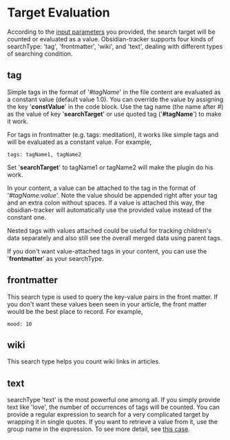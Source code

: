 # Target Evaluation

According to the [input parameters](https://github.com/pyrochlore/obsidian-tracker/blob/master/docs/InputParameters.md) you provided, the search target will be counted or evaluated as a value. Obsidian-tracker supports four kinds of searchType: 'tag', 'frontmatter', 'wiki', and 'text', dealing with different types of searching condition.

## tag

Simple tags in the format of '*#tagName*' in the file content are evaluated as a constant value (default value 1.0). You can override the value by assigning the key '**constValue**' in the code block. Use the tag name (the name after #) as the value of key '**searchTarget**' or use quoted tag ('**#tagName**') to make it work.

For tags in frontmatter (e.g. tags: meditation), it works like simple tags and will be evaluated as a constant value. For example, 
```
tags: tagName1, tagName2
```
Set '**searchTarget**' to tagName1 or tagName2 will make the plugin do his work.

In your content, a value can be attached to the tag in the format of '*#tagName:value*'. Note the value should be appended right after your tag and an extra colon without spaces. If a value is attached this way, the obsidian-tracker will automatically use the provided value instead of the constant one. 

Nested tags with values attached could be useful for tracking children's data separately and also still see the overall merged data using parent tags.

If you don't want value-attached tags in your content, you can use the '**frontmatter**' as your searchType.

## frontmatter
This search type is used to query the key-value pairs in the front matter. If you don't want these values been seen in your article, the front matter would be the best place to record. For example,
```
mood: 10
```

## wiki
This search type helps you count wiki links in articles.

## text
searchType 'text' is the most powerful one among all. If you simply provide text like 'love', the number of occurrences of tags will be counted. You can provide a regular expression to search for a very complicated target by wrapping it in single quotes. If you want to retrieve a value from it, use the group name in the expression. To see more detail, see [this case](https://github.com/pyrochlore/obsidian-tracker/blob/master/examples/TrackUsingRegex.md).